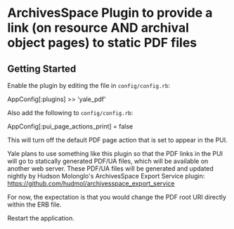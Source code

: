 ArchivesSpace Plugin to provide a link (on resource AND archival object pages) to static PDF files
===============


## Getting Started

Enable the plugin by editing the file in `config/config.rb`:

  AppConfig[:plugins] >> 'yale_pdf'

Also add the following to `config/config.rb`:

  AppConfig[:pui_page_actions_print] = false

This will turn off the default PDF page action that is set to appear in the PUI.

Yale plans to use something like this plugin so that the PDF links in the PUI will go to statically generated PDF/UA files, which will be available on another web server. These PDF/UA files will be generated and updated nightly by Hudson Molonglo's ArchivesSpace Export Service plugin: https://github.com/hudmol/archivesspace_export_service

For now, the expectation is that you would change the PDF root URI directly within the ERB file.

Restart the application.
